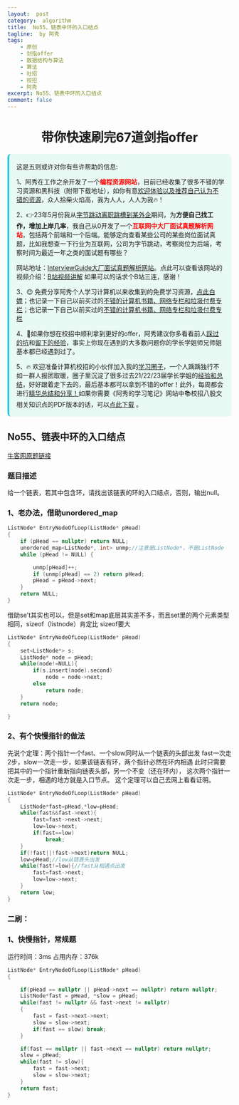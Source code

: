 ```yaml
---
layout:  post
category:  algorithm
title:  No55、链表中环的入口结点
tagline:  by 阿秀
tags:
    - 原创
    - 剑指offer
    - 数据结构与算法
    - 算法
    - 社招
    - 校招
    - 阿秀
excerpt: No55、链表中环的入口结点
comment: false
---
```


<h1 align="center">带你快速刷完67道剑指offer</h1>

<div style="border-color: #24C6DC;
            background-color: #e9f9f3;         
            margin: 1rem 0;
        padding: .25rem 1rem;
        border-left-width: .3rem;
        border-left-style: solid;
        border-radius: .5rem;
        color: inherit;">
  <p>这是五则或许对你有些许帮助的信息:</p>
<p>1、阿秀在工作之余开发了一个<span style="font-weight:bold;color:red">编程资源网站</span>，目前已经收集了很多不错的学习资源和黑科技（附带下载地址），如你有意<a href="https://www.cxypron.com/home" target="_blank">欢迎体验以及推荐自己认为不错的资源</a>，众人拾柴火焰高，我为人人，人人为我🔥！</p>  <p>2、👉23年5月份我从<a style="text-decoration: underline" href="https://mp.weixin.qq.com/s/zKItpGwIkHKK4g2aOlL2rA" target="_blank">字节跳动离职跳槽到某外企</a>期间，为<span style="font-weight:bold">方便自己找工作，增加上岸几率</span>，我自己从0开发了一个<span style="font-weight:bold;color:red">互联网中大厂面试真题解析网站</span>，包括两个前端和一个后端。能够定向查看某些公司的某些岗位面试真题，比如我想查一下行业为互联网，公司为字节跳动，考察岗位为后端，考察时间为最近一年之类的面试题有哪些？
<div align="center">
</div>网站地址：<a style="text-decoration: underline" href="https://top.interviewguide.cn/" target="_blank">InterviewGuide大厂面试真题解析网站</a>。点此可以查看该网站的视频介绍：<a style="text-decoration: underline" href="https://www.bilibili.com/video/BV1f94y1C7BL" target="_blank">B站视频讲解</a>   如果可以的话求个B站三连，感谢！
  </p>
  <p>3、😍
    免费分享阿秀个人学习计算机以来收集到的免费学习资源，<a style="text-decoration: underline" href="/notes/07-resources/01-free/01-introduce.html" target="_blank">点此白嫖</a>；也记录一下自己以前买过的<a style="text-decoration: underline" href="/notes/07-resources/02-precious.html" target="_blank">不错的计算机书籍、网络专栏和垃圾付费专栏</a>；也记录一下自己以前买过的<a style="text-decoration: underline" href="/notes/07-resources/02-precious.html" target="_blank">不错的计算机书籍、网络专栏和垃圾付费专栏</a>
  </p>
  <p>4、🚀如果你想在校招中顺利拿到更好的offer，阿秀建议你多看看前人<a style="text-decoration: underline" href="https://www.yuque.com/tuobaaxiu/httmmc/npg1k81zeq4wfpyz" target="_blank">踩过的坑</a>和<a style="text-decoration: underline"  target="_blank" href="https://www.yuque.com/tuobaaxiu/httmmc/gge9ppd0mbu2d3dp">留下的经验</a>，事实上你现在遇到的大多数问题你的学长学姐师兄师姐基本都已经遇到过了。
  </p>
  <p>5、🔥 欢迎准备计算机校招的小伙伴加入我的<a  style="text-decoration: underline" href="https://www.yuque.com/tuobaaxiu/httmmc/xg0otqvc17wfx4u9" target="_blank">学习圈子</a>，一个人踽踽独行不如一群人报团取暖，圈子里沉淀了很多过去21/22/23届学长学姐的<a  style="text-decoration: underline" href="https://www.yuque.com/tuobaaxiu/httmmc/gge9ppd0mbu2d3dp" target="_blank">经验和总结</a>，好好跟着走下去的，最后基本都可以拿到不错的offer！此外，每周都会进行<a  style="text-decoration: underline" href="https://www.yuque.com/tuobaaxiu/httmmc/npg1k81zeq4wfpyz" target="_blank">精华总结和分享！</a>如果你需要《阿秀的学习笔记》网站中📚︎校招八股文相关知识点的PDF版本的话，可以<a style="text-decoration: underline" href="https://www.yuque.com/tuobaaxiu/httmmc/qs0yn66apvkzw0ps" target="_blank">点此下载</a> 。</p>   </div>

## **No55、链表中环的入口结点**

<font style="font-weight:normal; color:#4169E1;text-decoration:underline;" target="_blank">[牛客网原题链接](https://www.nowcoder.com/practice/253d2c59ec3e4bc68da16833f79a38e4?tpId=13&&tqId=11208&rp=1&ru=/ta/coding-interviews&qru=/ta/coding-interviews/question-ranking)</font>

### **题目描述**

给一个链表，若其中包含环，请找出该链表的环的入口结点，否则，输出null。



### **1、老办法，借助unordered_map**

~~~cpp
ListNode* EntryNodeOfLoop(ListNode* pHead)
{
	if (pHead == nullptr) return NULL;
	unordered_map<ListNode*, int> unmp;//注意是ListNode*，不是ListNode
	while (pHead != NULL) {

		unmp[pHead]++;
		if (unmp[pHead] == 2) return pHead;
		pHead = pHead->next;
	}
	return NULL;
}
~~~

借助se't其实也可以，但是set和map底层其实差不多，而且set里的两个元素类型相同，sizeof（listnode）肯定比 sizeof要大

~~~cpp
ListNode* EntryNodeOfLoop(ListNode* pHead)
{
    set<ListNode*> s;
    ListNode* node = pHead;
    while(node!=NULL){
        if(s.insert(node).second)
            node = node->next;
        else
            return node;
    }
    return node;

}
~~~



### **2、有个快慢指针的做法**

先说个定理：两个指针一个fast、一个slow同时从一个链表的头部出发
fast一次走2步，slow一次走一步，如果该链表有环，两个指针必然在环内相遇
此时只需要把其中的一个指针重新指向链表头部，另一个不变（还在环内），
这次两个指针一次走一步，相遇的地方就是入口节点。
这个定理可以自己去网上看看证明。

~~~C++
ListNode* EntryNodeOfLoop(ListNode* pHead)
{
    ListNode*fast=pHead,*low=pHead;
    while(fast&&fast->next){
        fast=fast->next->next;
        low=low->next;
        if(fast==low)
            break;
    }
    if(!fast||!fast->next)return NULL;
    low=pHead;//low从链表头出发
    while(fast!=low){//fast从相遇点出发
        fast=fast->next;
        low=low->next;
    }
    return low;
}
~~~



### **二刷：**

### **1、快慢指针，常规题**

运行时间：3ms  占用内存：376k

~~~cpp
ListNode* EntryNodeOfLoop(ListNode* pHead)
{

    if(pHead == nullptr || pHead->next == nullptr) return nullptr;
    ListNode*fast = pHead, *slow = pHead;
    while(fast != nullptr && fast->next != nullptr)
    {
        fast = fast->next->next;
        slow = slow->next;
        if(fast == slow) break;
    }

    if(fast == nullptr || fast->next == nullptr) return nullptr;
    slow = pHead;
    while(fast != slow){
        fast = fast->next;
        slow = slow->next;
    }
    return fast;      
}
~~~

<p id = "链表中环的入口结点"></p>

